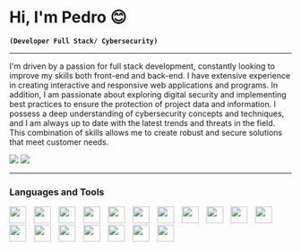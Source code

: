 # Hi, I'm Pedro 😊

**`(Developer Full Stack/ Cybersecurity)`**

---

I'm driven by a passion for full stack development, constantly looking to improve my skills both front-end and back-end. I have extensive experience in creating interactive and responsive web applications and programs. In addition, I am passionate about exploring digital security and implementing best practices to ensure the protection of project data and information. I possess a deep understanding of cybersecurity concepts and techniques, and I am always up to date with the latest trends and threats in the field. This combination of skills allows me to create robust and secure solutions that meet customer needs.

<p align="left">
    <a href="https://t.me/boloto1979"><img src="https://img.shields.io/badge/Telegram-2CA5E0?style=for-the-badge&logo=telegram&logoColor=white"></a>
      <a href="https://criarmeulink.com.br/u/1675193138"><img src="https://img.shields.io/badge/Gmail-D14836?style=for-the-badge&logo=gmail&logoColor=white"></a> 
</p>

---

### Languages and Tools

<img aligh="left" width="30px" style="padding-right:10px;" src="https://cdn.jsdelivr.net/gh/devicons/devicon/icons/html5/html5-original.svg" />
<img aligh="left" width="30px" style="padding-right:10px;" src="https://cdn.jsdelivr.net/gh/devicons/devicon/icons/css3/css3-original.svg" />
<img aligh="left" width="30px" style="padding-right:10px;" src="https://cdn.jsdelivr.net/gh/devicons/devicon/icons/javascript/javascript-original.svg" />
<img aligh="left" width="30px" style="padding-right:10px;" src="https://cdn.jsdelivr.net/gh/devicons/devicon/icons/python/python-original.svg" />
<img aligh="left" width="30px" style="padding-right:10px;" src="https://cdn.jsdelivr.net/gh/devicons/devicon/icons/csharp/csharp-original.svg" />
<img aligh="left" width="30px" style="padding-right:10px;" src="https://cdn.jsdelivr.net/gh/devicons/devicon/icons/tailwindcss/tailwindcss-plain.svg" />
<img aligh="left" width="30px" style="padding-right:10px;" src="https://cdn.jsdelivr.net/gh/devicons/devicon/icons/cplusplus/cplusplus-original.svg" />
<img aligh="left" width="30px" style="padding-right:10px;" src="https://cdn.jsdelivr.net/gh/devicons/devicon/icons/linux/linux-original.svg" />
<img aligh="left" width="30px" style="padding-right:10px;" src="https://cdn.jsdelivr.net/gh/devicons/devicon/icons/react/react-original.svg" />
<img aligh="left" width="30px" style="padding-right:10px;" src="https://cdn.jsdelivr.net/gh/devicons/devicon/icons/nextjs/nextjs-line.svg" />
<img aligh="left" width="30px" style="padding-right:10px;" src="https://vitejs.dev/logo.svg">
<img aligh="left" width="30px" style="padding-right:10px;" src="https://cdn.jsdelivr.net/gh/devicons/devicon/icons/mysql/mysql-original-wordmark.svg" />
<img aligh="left" width="30px" style="padding-right:10px;" src="https://cdn.jsdelivr.net/gh/devicons/devicon/icons/php/php-original.svg" />
<img aligh="left" width="30px" style="padding-right:10px;" src="https://cdn.jsdelivr.net/gh/devicons/devicon/icons/laravel/laravel-plain-wordmark.svg" />
<img aligh="left" width="30px" style="padding-right:10px;" src="https://cdn.jsdelivr.net/gh/devicons/devicon/icons/java/java-original.svg" />
<img aligh="left"width="30px" style="padding-right:10px;" src="https://cdn.jsdelivr.net/gh/devicons/devicon/icons/typescript/typescript-original.svg" />
<img aligh="left" width="30px" style="padding-right:10px;" src="https://cdn.jsdelivr.net/gh/devicons/devicon/icons/github/github-original-wordmark.svg" />
<img aligh="left" width="30px" style="padding-right:10px;" src="https://cdn.jsdelivr.net/gh/devicons/devicon/icons/git/git-original.svg" />


